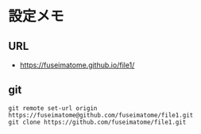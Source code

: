 # 設定メモ

## URL
  - https://fuseimatome.github.io/file1/

## git
``` 
git remote set-url origin https://fuseimatome@github.com/fuseimatome/file1.git
git clone https://github.com/fuseimatome/file1.git
```
